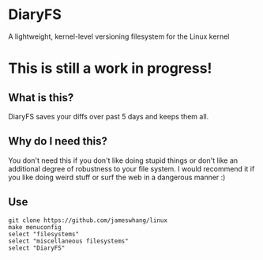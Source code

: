 # DiaryFS
A lightweight, kernel-level versioning filesystem for the Linux kernel

# This is still a work in progress!


## What is this?
DiaryFS saves your diffs over past 5 days and keeps them all. 


## Why do I need this?
You don't need this if you don't like doing stupid things or don't like an additional degree of robustness to your file system. I would recommend it if you like doing weird stuff or surf the web in a dangerous manner :) 


## Use

```
git clone https://github.com/jameswhang/linux
make menuconfig
select "filesystems" 
select "miscellaneous filesystems"
select "DiaryFS"
```
